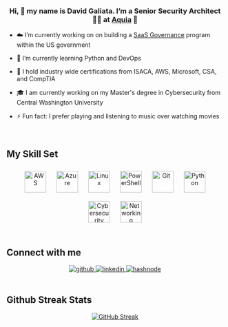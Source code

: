 ### <div align="center">Hi, 👋 my name is David Galiata. I’m a Senior Security Architect 👨‍💻 at [Aquia](https://www.aquia.us/) 🚀 </div>  
  

-  ☁️ I’m currently working on on building a [SaaS Governance](https://www.aquia.us/saas-governance) program within the US government  
  

- 🌱 I’m currently learning Python and DevOps  
  

- 🧾 I hold industry wide certifications from ISACA, AWS, Microsoft, CSA, and CompTIA  
  

- 🎓 I am currently working on my Master's degree in Cybersecurity from Central Washington University  
  

- ⚡ Fun fact: I prefer playing and listening to music over watching movies  
  

<br/>  


## My Skill Set  




</td><td valign="top" width="33%">

<div align="center">  
<a href="https://amazon.com/" target="_blank"><img style="margin: 10px" src="https://res.cloudinary.com/dcu6gtw2y/image/upload/v1701818561/aws_icon_addfzw.png" alt="AWS" height="50" /></a>
<a href="https://azure.microsoft.com/en-in/" target="_blank"><img style="margin: 10px" src="https://profilinator.rishav.dev/skills-assets/microsoft_azure-icon.svg" alt="Azure" height="50" /></a>  
<a href="https://www.linux.org/" target="_blank"><img style="margin: 10px" src="https://profilinator.rishav.dev/skills-assets/linux-original.svg" alt="Linux" height="50" /></a>  
<a href="https://docs.microsoft.com/en-us/powershell/" target="_blank"><img style="margin: 10px" src="https://profilinator.rishav.dev/skills-assets/powershell.png" alt="PowerShell" height="50" /></a>    
<a href="https://github.com/" target="_blank"><img style="margin: 10px" src="https://profilinator.rishav.dev/skills-assets/git-scm-icon.svg" alt="Git" height="50" /></a>  
<a href="https://www.python.org/" target="_blank"><img style="margin: 10px" src="https://profilinator.rishav.dev/skills-assets/python-original.svg" alt="Python" height="50" /></a>
<a href="https://www.sans.org/" target="_blank"><img style="margin: 10px" src="https://res.cloudinary.com/dcu6gtw2y/image/upload/v1701818561/bluecyber_iibanb.png" alt="Cybersecurity" height="50" /></a> 
<a href="https://www.cisco/" target="_blank"><img style="margin: 10px" src="https://res.cloudinary.com/dcu6gtw2y/image/upload/v1701820198/layer3_atgbzm.png" alt="Networking" height="50" /></a> 
</div>
<br/>  


## Connect with me  
<div align="center">
<a href="https://github.com/neoslashnet" target="_blank">
<img src=https://img.shields.io/badge/github-%2324292e.svg?&style=for-the-badge&logo=github&logoColor=white alt=github style="margin-bottom: 5px;" />
</a>
<a href="https://linkedin.com/in/dgaliata" target="_blank">
<img src=https://img.shields.io/badge/linkedin-%231E77B5.svg?&style=for-the-badge&logo=linkedin&logoColor=white alt=linkedin style="margin-bottom: 5px;" />
</a>
<a href="https://hashnode.com/@neoslashnet" target="_blank">
<img src=https://img.shields.io/badge/hashnode-%232962FF.svg?&style=for-the-badge&logo=hashnode&logoColor=white alt=hashnode style="margin-bottom: 5px;" />
</a>  
</div>    
<br/>  

## Github Streak Stats
<div align="center">

[![GitHub Streak](https://github-readme-streak-stats.herokuapp.com?user=neoslashnet&theme=soft-green)](https://git.io/streak-stats)
</div>
<br/>
